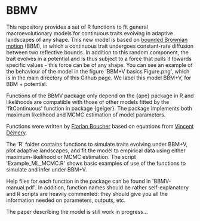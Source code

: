 # BBMV
This repository provides a set of R functions to fit general macroevolutionary models for continuous traits evolving in adaptive landscapes of any shape.
This new model is based on [bounded Brownian motion](https://github.com/fcboucher/BBM) (BBM), in which a continuous trait undergoes constant-rate diffusion between two reflective bounds. In addition to this random component, the trait evolves in a potential and is thus subject to a force that pulls it towards specific values - this force can be of any shape. You can see an example of the behaviour of the model in the figure 'BBM+V basics Figure.png', which is in the main directory of this Github page. We label this model BBM+V, for BBM + potential.

Functions of the BBMV package only depend on the {ape} package in R and likelihoods are compatible with those of other models fitted by the 'fitContinuous' function in package {geiger}. The package implements both maximum likelihood and MCMC estimation of model parameters.

Functions were written by [Florian Boucher](https://sites.google.com/site/floriaboucher/) based on equations from [Vincent Démery](https://www.pct.espci.fr/~vdemery/).

The 'R' folder contains functions to simulate traits evolving under BBM+V, plot adaptive landscapes, and fit the model to empirical data using either maximum-likelihood or MCMC estimation. 
The script 'Example_ML_MCMC.R' shows basic examples of use of the functions to simulate and infer under BBM+V. 

Help files for each function  in the package can be found in 'BBMV-manual.pdf'. In addition, function names should be rather self-explanatory and R scripts are heavily commented: they should give you all the information needed on parameters, outputs, etc.

The paper describing the model is still work in progress...
